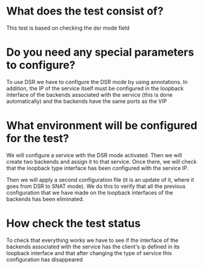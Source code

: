 # What does the test consist of?

This test is based on checking the dsr mode field

# Do you need any special parameters to configure?

To use DSR we have to configure the DSR mode by using annotations. In addition, the IP of the service itself must be configured in the loopback interface of the backends associated with the service (this is done automatically) and the backends have the same ports as the VIP

# What environment will be configured for the test?

We will configure a service with the DSR mode activated. Then we will create two backends and assign it to that service. Once there, we will check that the loopback type interface has been configured with the service IP.

Then we will apply a second configuration file (it is an update of it, where it goes from DSR to SNAT mode). We do this to verify that all the previous configuration that we have made on the loopback interfaces of the backends has been eliminated.

# How check the test status

To check that everything works we have to see if the interface of the backends associated with the service has the client's ip defined in its loopback interface and that after changing the type of service this configuration has disappeared